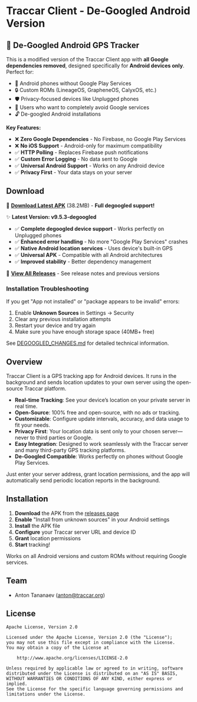 # Traccar Client - De-Googled Android Version

## 🚫 De-Googled Android GPS Tracker

This is a modified version of the Traccar Client app with **all Google dependencies removed**, designed specifically for **Android devices only**. Perfect for:

- 📱 Android phones without Google Play Services
- 🔒 Custom ROMs (LineageOS, GrapheneOS, CalyxOS, etc.)
- 🛡️ Privacy-focused devices like Unplugged phones
- 🚫 Users who want to completely avoid Google services
- 🔓 De-googled Android installations

**Key Features:**
- ❌ **Zero Google Dependencies** - No Firebase, no Google Play Services
- ❌ **No iOS Support** - Android-only for maximum compatibility
- ✅ **HTTP Polling** - Replaces Firebase push notifications
- ✅ **Custom Error Logging** - No data sent to Google
- ✅ **Universal Android Support** - Works on any Android device
- ✅ **Privacy First** - Your data stays on your server

## Download

🚀 **[Download Latest APK](../../releases/download/v9.5.3-degoogled/traccar-client-degoogled-v9.5.3.apk)** (38.2MB) - **Full degoogled support!**

✨ **Latest Version: v9.5.3-degoogled**
- ✅ **Complete degoogled device support** - Works perfectly on Unplugged phones
- ✅ **Enhanced error handling** - No more "Google Play Services" crashes
- ✅ **Native Android location services** - Uses device's built-in GPS
- ✅ **Universal APK** - Compatible with all Android architectures
- ✅ **Improved stability** - Better dependency management

🔗 **[View All Releases](../../releases)** - See release notes and previous versions

### Installation Troubleshooting
If you get "App not installed" or "package appears to be invalid" errors:
1. Enable **Unknown Sources** in Settings → Security
2. Clear any previous installation attempts
3. Restart your device and try again
4. Make sure you have enough storage space (40MB+ free)

See [DEGOOGLED_CHANGES.md](DEGOOGLED_CHANGES.md) for detailed technical information.

## Overview

Traccar Client is a GPS tracking app for Android devices. It runs in the background and sends location updates to your own server using the open-source Traccar platform.

- **Real-time Tracking**: See your device’s location on your private server in real time.
- **Open-Source**: 100% free and open-source, with no ads or tracking.
- **Customizable**: Configure update intervals, accuracy, and data usage to fit your needs.
- **Privacy First**: Your location data is sent only to your chosen server—never to third parties or Google.
- **Easy Integration**: Designed to work seamlessly with the Traccar server and many third-party GPS tracking platforms.
- **De-Googled Compatible**: Works perfectly on phones without Google Play Services.

Just enter your server address, grant location permissions, and the app will automatically send periodic location reports in the background.

## Installation

1. **Download** the APK from the [releases page](../../releases/latest)
2. **Enable** "Install from unknown sources" in your Android settings
3. **Install** the APK file
4. **Configure** your Traccar server URL and device ID
5. **Grant** location permissions
6. **Start** tracking!

Works on all Android versions and custom ROMs without requiring Google services.

## Team

- Anton Tananaev ([anton@traccar.org](mailto:anton@traccar.org))

## License

    Apache License, Version 2.0

    Licensed under the Apache License, Version 2.0 (the "License");
    you may not use this file except in compliance with the License.
    You may obtain a copy of the License at

        http://www.apache.org/licenses/LICENSE-2.0

    Unless required by applicable law or agreed to in writing, software
    distributed under the License is distributed on an "AS IS" BASIS,
    WITHOUT WARRANTIES OR CONDITIONS OF ANY KIND, either express or implied.
    See the License for the specific language governing permissions and
    limitations under the License.
